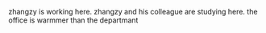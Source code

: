 zhangzy is working here.
zhangzy and his colleague are studying here.
the office is warmmer than the departmant
